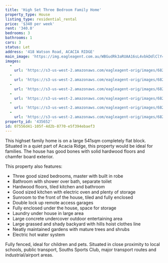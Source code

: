 ```yaml
---
title: 'High Set Three Bedroom Family Home'
property_type: House
listing_type: residential_rental
price: '$340 per week'
rent: '340.0'
bedrooms: 3
bathrooms: 1
cars: 3
status: Let
address: '418 Watson Road, ACACIA RIDGE'
main_image: 'https://img.eagleagent.com.au/WBGudRk3aRUAA16sL4vbkDdlClY=/1280x854/smart/https://s3-us-west-2.amazonaws.com/eagleagent-orig/images/6826436/417546406-image-M.jpg'
images:
  -
    url: 'https://s3-us-west-2.amazonaws.com/eagleagent-orig/images/6826441/417546406-image-E.jpg'
  -
    url: 'https://s3-us-west-2.amazonaws.com/eagleagent-orig/images/6826440/417546406-image-D.jpg'
  -
    url: 'https://s3-us-west-2.amazonaws.com/eagleagent-orig/images/6826439/417546406-image-C.jpg'
  -
    url: 'https://s3-us-west-2.amazonaws.com/eagleagent-orig/images/6826438/417546406-image-B.jpg'
  -
    url: 'https://s3-us-west-2.amazonaws.com/eagleagent-orig/images/6826437/417546406-image-A.jpg'
  -
    url: 'https://s3-us-west-2.amazonaws.com/eagleagent-orig/images/6826436/417546406-image-M.jpg'
property_id: '435652'
id: 07556d41-105f-4d2b-8770-e5f394ebaef3
---
```

This highset family home is on a large 541sqm completely flat block. Situated in a quiet part of Acacia Ridge, this property would be ideal for families. The house has good bones with solid hardwood floors and chamfer board exterior.

This property also features:
*  Three good sized bedrooms, master with built in robe
*  Bathroom with shower over bath, separate toilet
*  Hardwood floors, tiled kitchen and bathroom
*  Good sized kitchen with electric oven and plenty of storage
*  Sunroom to the front of the house, tiled and fully enclosed
*  Double lock up remote access garages
*  Fully enclosed under the house, space for storage
*  Laundry under house in large area
*  Large concrete undercover outdoor entertaining area
*  Large grassed and shady backyard with hills hoist clothes line
*  Neatly maintained gardens with mature trees and shrubs
*  Electric hot water system

Fully fenced, ideal for children and pets. Situated in close proximity to local schools, public transport, Souths Sports Club, major transport routes and industrial/airport areas.